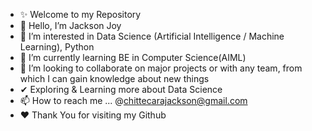 - ✨ Welcome to my Repository
- 👋 Hello, I’m Jackson Joy
- 👀 I’m interested in Data Science (Artificial Intelligence / Machine Learning), Python
- 🌱 I’m currently learning BE in Computer Science(AIML)
- 💞️ I’m looking to collaborate on major projects or with any team, from which I can gain knowledge about new things
- ✔ Exploring & Learning more about Data Science
- 📫 How to reach me ... @chittecarajackson@gmail.com
- ❤ Thank You for visiting my Github

<!---
Jacksonjoygithub/Jacksonjoygithub is a ✨ special ✨ repository because its `README.md` (this file) appears on your GitHub profile.
You can click the Preview link to take a look at your changes.
--->
